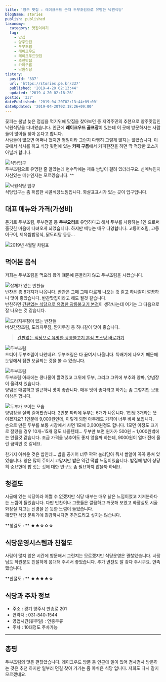 ```yaml
---
title: '양주 맛집 : 레이크우드 근처 두부조림으로 유명한 낙원식당'
blogName: stories
publish: published
taxonomy:
  category: 맛집이야기
  tag:
    - 맛집
    - 양주맛집
    - 두부조림
    - 레이크우드
    - 레이크우드맛집
    - 추천맛집
    - 카페구름
    - 낙원식당
tistory:
  postId: '337'
  url: 'https://stories.pe.kr/337'
  published: '2019-4-20 02:13:44'
  updated: '2019-4-20 02:18:26'
postId: '337'
datePublished: '2019-04-20T02:13:44+09:00'
dateUpdated: '2019-04-20T02:18:26+09:00'
---
```


꽃피는 봄날 늦은 점심을 먹기위해 맛집을 찾아보던 중 지역주민의 추천으로 양주맛집인 낙원식당을 다녀왔습니다. 인근에 **레이크우드 골프장**이 있는데 이 곳에 방문하시는 사람들이 많이들 찾아 온다고 합니다.  
사람들이 많으면 어쩌나 했지만 평일이라 그런지 다행히 그렇게 많지는 않았습니다. 이곳에서 식사를 하고 식당 뒷편에 있는 **카페 구름**에서 커피한잔을 하면 딱 적당한 코스가 아닐까 합니다.

![식당입구](images/2019-04-20-01-28-21.jpg)  
두부조림으로 유명한 줄 알았는데 현수막에는 제육 쌈밥이 걸려 있더라구요. 신메뉴인지 자신있는 메뉴인지는 모르겠습니다. ^^

![낙원식당 입구](images/2019-04-20-01-29-40.jpg)  
식당입구는 좀 허름한 시골식당느낌입니다. 화살표표시가 있는 곳이 입구입니다.

## 대표 메뉴와 가격(가성비)

듣기로 두부조림, 두부전골 등 **두부요리**로 유명하다고 해서 두부를 사랑하는 1인 으로써 홀깃한 마음에 다녀오게 되었습니다. 하지만 메뉴는 매우 다양합니다. 고등어조림, 고등어구이, 제육쌈밥정식, 닭도리탕 등등...

![2019년 4월달 차림표](images/2019-04-20-01-27-12.jpg)

## 먹어본 음식

저희는 두부조림을 먹으러 왔기 떄문에 흔들리지 않고 두부조림을 시켰습니다.

![잡체가 있는 반찬들](images/2019-04-20-01-30-33.jpg)  
반찬은 총 8가지가 나옵니다. 반찬은 그때 그떄 다르게 나오는 것 같고 하나같이 깔끔하니 맛이 좋았습니다. 반찬맛집이라고 해도 될것 같습니다.  
반찬하면 [간판없는 식당으로 유명한 광릉불고기 본점](https://stories.pe.kr/275)이 생각나는데 여기는 그 다음으로 잘 나오는 것 같습니다.

![도라지무침이 있는 반찬들](images/2019-04-20-01-34-51.jpg)  
버섯간장조림, 도라지무침, 짠지무침 등 하나같이 맛이 좋습니다.

> [간판없는 식당으로 유명한 광릉불고기 본점 포스팅 바로가기](https://stories.pe.kr/275)

![두부조림](images/2019-04-20-01-38-06.jpg)  
드디어 두부조림이 나왔네요. 두부조림은 다 끓여서 나옵니다. 뚝배기에 나오기 때문에 눈앞에서 잠깐 보글되는 것을 볼 수 있습니다.

![두부조림](images/2019-04-20-01-36-43.jpg)  
두부조림 아래에는 콩나물이 깔려있고 그위에 두부, 그리고 그위에 부추와 양파, 양념장이 올려져 있습니다.  
양념은 매콤하고 얼큰하니 맛이 좋습니다. 매우 맛이 좋다라고 하기는 좀 그렇지만 보통이상은 합니다.

![두부가 보이는 모습](images/2019-04-20-01-39-54.jpg)  
양념장을 살짝 걷어봤습니다. 2인분 짜리에 두부는 6개가 나옵니다. 1인당 3개라는 뜻이겠지요? 1인분에 9,000원인데, 이렇게 되면 아무래도 가격이 너무 비싸 보입니다.  
손으로 만든 두부를 보통 시장에서 사면 1모에 3,000원정도 합니다. 1모면 이정도 크기로 잘랐을 경우 10개~15개 정도 나올텐데... 두부만 보면 원가가 500원 ~ 1,000원밖에는 안될것 같습니다. 조금 가격을 낮추어도 좋지 않을까 하는데, 9000원이 얼마 전에 올린 금액인 것 같네요.

한가지 아쉬운 것은 밥인데... 밥을 공기어 너무 꽉꽉 눌러담아 줘서 쌀알이 꼭꼭 뭉쳐 있었습니다. 양은 많이 주어서 고맙지만 밥은 약간 떡밥 느낌이였습니다. 밥집에 밥이 상당히 중요한데 밥 짓는 것에 대한 연구도 좀 필요하지 않을까 하네요.

## 청결도

시골에 있는 식당이라 어쩔 수 없겠지만 식당 내부는 매우 낡은 느낌이었고 지저분하다는 느낌이 들었습니다. 다만 반찬이나 그릇들은 깔끔하고 깨끗해 보였고 화장실도 시골 화장실 치고는 신경을 쓴 듯한 느낌이 들었습니다.  
깨끗한 식당 분위기에 민감하시다면 추천드리고 싶지는 않습니다.

<div class='alert alert-info'>
**청결도 : ** ★★☆☆☆  
</div>

## 식당운영시스템과 친절도

사람이 많지 않은 시간에 방문해서 그런지는 모르겠지만 식당운영은 괜찮았습니다. 사장님도 직원분도 친절하게 응대해 주셔서 좋았습니다. 추가 반찬도 잘 갖다 주시구요. 만족했습니다.

<div class='alert alert-info'>
**친절도 : ** ★★★★☆ 
</div>

## 식당과 주차 정보

- 주소 : 경기 양주시 만송로 201
- 연락처 : 031-840-1544
- 영업시간(휴무일) : 연중무류
- 주차 : 10대정도 주차가능

---

## 총평

두부조림의 맛은 괜찮았습니다. 레이크우드 방문 등 인근에 일이 있어 겸사겸사 방문하는 것은 추천 하지만 일부러 먼길 찾아 가기는 좀 아쉬은 식당 입니다. 저희도 다시 갈지 모르겠네요.
